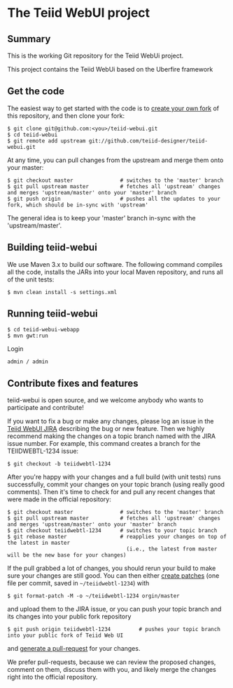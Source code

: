 # The Teiid WebUI project

## Summary

This is the working Git repository for the Teiid WebUi project.

This project contains the Teiid WebUi based on the Uberfire framework

## Get the code

The easiest way to get started with the code is to [create your own fork](http://help.github.com/forking/) of this repository, and then clone your fork:

	$ git clone git@github.com:<you>/teiid-webui.git
	$ cd teiid-webui
	$ git remote add upstream git://github.com/teiid-designer/teiid-webui.git
	
At any time, you can pull changes from the upstream and merge them onto your master:

	$ git checkout master               # switches to the 'master' branch
	$ git pull upstream master          # fetches all 'upstream' changes and merges 'upstream/master' onto your 'master' branch
	$ git push origin                   # pushes all the updates to your fork, which should be in-sync with 'upstream'

The general idea is to keep your 'master' branch in-sync with the 'upstream/master'.

## Building teiid-webui

We use Maven 3.x to build our software. The following command compiles all the code, installs the JARs into your local Maven repository, and runs all of the unit tests:

	$ mvn clean install -s settings.xml

## Running teiid-webui

    $ cd teiid-webui-webapp
    $ mvn gwt:run

Login

    admin / admin

## Contribute fixes and features

teiid-webui is open source, and we welcome anybody who wants to participate and contribute!

If you want to fix a bug or make any changes, please log an issue in the [Teiid WebUI JIRA](https://issues.jboss.org/browse/TEIIDWEBTL) describing the bug or new feature. Then we highly recommend making the changes on a topic branch named with the JIRA issue number. For example, this command creates a branch for the TEIIDWEBTL-1234 issue:

	$ git checkout -b teiidwebtl-1234

After you're happy with your changes and a full build (with unit tests) runs successfully, commit your changes on your topic branch
(using really good comments). Then it's time to check for and pull any recent changes that were made in the official repository:

	$ git checkout master               # switches to the 'master' branch
	$ git pull upstream master          # fetches all 'upstream' changes and merges 'upstream/master' onto your 'master' branch
	$ git checkout teiidwebtl-1234      # switches to your topic branch
	$ git rebase master                 # reapplies your changes on top of the latest in master
	                                      (i.e., the latest from master will be the new base for your changes)

If the pull grabbed a lot of changes, you should rerun your build to make sure your changes are still good.
You can then either [create patches](http://progit.org/book/ch5-2.html) (one file per commit, saved in `~/teiidwebtl-1234`) with 

	$ git format-patch -M -o ~/teiidwebtl-1234 orgin/master

and upload them to the JIRA issue, or you can push your topic branch and its changes into your public fork repository

	$ git push origin teiidwebtl-1234         # pushes your topic branch into your public fork of Teiid Web UI

and [generate a pull-request](http://help.github.com/pull-requests/) for your changes. 

We prefer pull-requests, because we can review the proposed changes, comment on them,
discuss them with you, and likely merge the changes right into the official repository.

